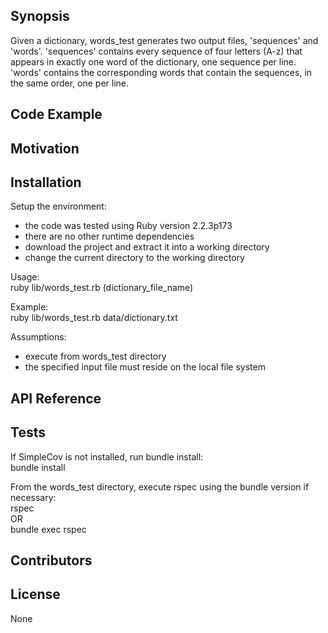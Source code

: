 ## Synopsis

Given a dictionary, words_test generates two output files, 'sequences' and 'words'. 'sequences' contains every sequence of four letters (A-z) that appears in exactly one word of the dictionary, one sequence per line. 'words' contains the corresponding words that contain the sequences, in the same order, one per line.

## Code Example

## Motivation

## Installation
Setup the environment:  
- the code was tested using Ruby version 2.2.3p173
- there are no other runtime dependencies
- download the project and extract it into a working directory
- change the current directory to the working directory


Usage:  
ruby lib/words_test.rb (dictionary_file_name)

Example:  
ruby lib/words_test.rb data/dictionary.txt

Assumptions:
- execute from words_test directory
- the specified input file must reside on the local file system

## API Reference

## Tests

If SimpleCov is not installed, run bundle install:  
bundle install  

From the words_test directory, execute rspec using the bundle version if necessary:  
rspec  
OR  
bundle exec rspec

## Contributors


## License

None

